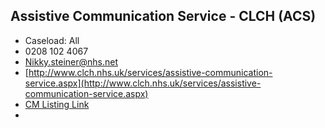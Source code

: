 
## Assistive Communication Service - CLCH (ACS)

- Caseload: All 
- <i class="fa fa-phone"></i> 0208 102 4067
- <i class="fa fa-envelope"></i> <a href="mailto: Nikky.steiner@nhs.net"> Nikky.steiner@nhs.net</a>
- <i class="fa fa-home"></i> [http://www.clch.nhs.uk/services/assistive-communication-service.aspx](http://www.clch.nhs.uk/services/assistive-communication-service.aspx)
- [CM Listing Link](http://www.communicationmatters.org.uk/contact-assessment-service/assistive-communication-service)
- 
